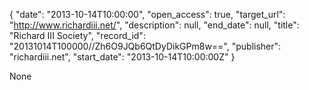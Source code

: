{
  "date": "2013-10-14T10:00:00", 
  "open_access": true, 
  "target_url": "http://www.richardiii.net/", 
  "description": null, 
  "end_date": null, 
  "title": "Richard III Society", 
  "record_id": "20131014T100000//Zh6O9JQb6QtDyDikGPm8w==", 
  "publisher": "richardiii.net", 
  "start_date": "2013-10-14T10:00:00Z"
}

None